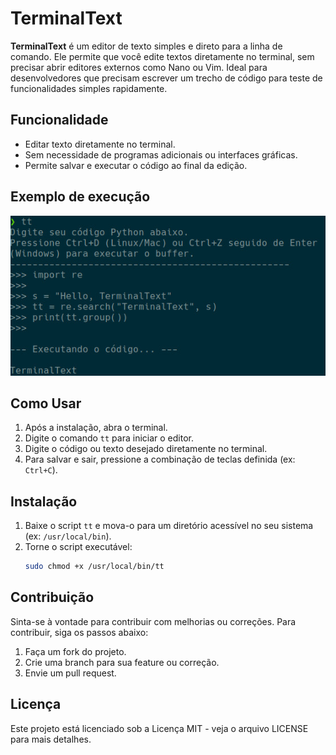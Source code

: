 # TerminalText 

**TerminalText** é um editor de texto simples e direto para a linha de comando. Ele permite que você edite textos diretamente no terminal, sem precisar abrir editores externos como Nano ou Vim. Ideal para desenvolvedores que precisam escrever um trecho de código para teste de funcionalidades simples rapidamente. 

## Funcionalidade
- Editar texto diretamente no terminal.
- Sem necessidade de programas adicionais ou interfaces gráficas.
- Permite salvar e executar o código ao final da edição.

## Exemplo de execução

![TerminalText Demo](images/editor-demo.jpg)

## Como Usar

1. Após a instalação, abra o terminal.
2. Digite o comando `tt` para iniciar o editor.
3. Digite o código ou texto desejado diretamente no terminal.
4. Para salvar e sair, pressione a combinação de teclas definida (ex: `Ctrl+C`).

## Instalação

1. Baixe o script `tt` e mova-o para um diretório acessível no seu sistema (ex: `/usr/local/bin`).
2. Torne o script executável:
   ```bash
   sudo chmod +x /usr/local/bin/tt

## Contribuição

Sinta-se à vontade para contribuir com melhorias ou correções. Para contribuir, siga os passos abaixo:

1. Faça um fork do projeto.
2. Crie uma branch para sua feature ou correção.
3. Envie um pull request.

## Licença

Este projeto está licenciado sob a Licença MIT - veja o arquivo LICENSE para mais detalhes.
